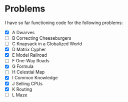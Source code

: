 # Problems
I have so far functioning code for the following problems:
- [x] A Dwarves
- [ ] B Correcting Cheeseburgers
- [ ] C Knapsack in a Globalized World
- [x] D Matrix Cypher
- [x] E Model Railroad
- [ ] F One-Way Roads
- [x] G Formula
- [ ] H Celestial Map
- [x] I Common Knowledge
- [x] J Selling CPUs
- [x] K Routing
- [ ] L Maze
